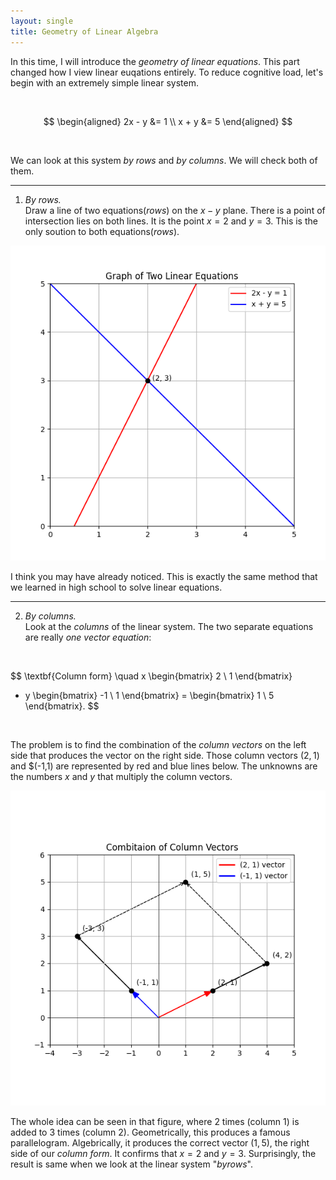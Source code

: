```yaml
---
layout: single
title: Geometry of Linear Algebra
---
```


In this time, I will introduce the *geometry of linear equations*. This part changed how I view linear euqations entirely. To reduce cognitive load, let's begin with an extremely simple linear system. 

<br>

$$
\begin{aligned}
2x - y &= 1 \\
x + y &= 5
\end{aligned}
$$

<br>

We can look at this system *by rows* and *by columns*. We will check both of them. 

---


1. *By rows.*  
Draw a line of two equations($rows$) on the $x-y$ plane. There is a point of intersection lies on both lines. It is the point $x=2$ and $y=3$. This is the only soution to both equations($rows$). 

![intersection](/assets/images/Figure_1.png)

I think you may have already noticed. This is exactly the same method that we learned in high school to solve linear equations.


---


2. *By columns.*   
Look at the *columns* of the linear system. The two separate equations are really *one vector equation*:


<br>

$$
\textbf{Column form} \quad
x \begin{bmatrix} 2 \\ 1 \end{bmatrix}
+ y \begin{bmatrix} -1 \\ 1 \end{bmatrix}
= \begin{bmatrix} 1 \\ 5 \end{bmatrix}.
$$

<br>

The problem is to find the combination of the *column vectors* on the left side that produces the vector on the right side. Those column vectors $(2,1)$ and $(-1,1) are represented by red and blue lines below. The unknowns are the numbers $x$ and $y$ that multiply the column vectors. 

![combination](/assets/images/Figure_2.png)

The whole idea can be seen in that figure, where $2$ times (column $1$) is added to $3$ times (column $2$). Geometrically, this produces a famous parallelogram. Algebrically, it produces the correct vector $(1,5)$, the right side of our *column form*. It confirms that $x=2$ and $y=3$. Surprisingly, the result is same when we look at the linear system "$by rows$".  

